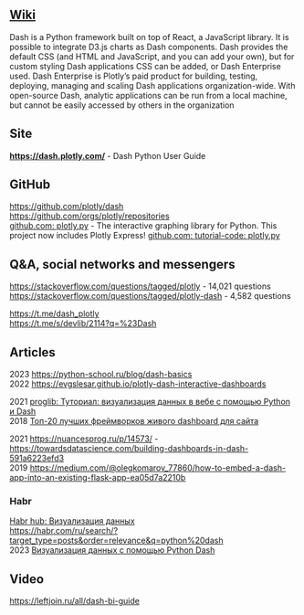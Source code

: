 ## [Wiki](https://en.wikipedia.org/wiki/Plotly#Dash)               
Dash is a Python framework built on top of React, a JavaScript library. 
It is possible to integrate D3.js charts as Dash components. 
Dash provides the default CSS (and HTML and JavaScript, and you can add your own), but for custom styling Dash applications CSS can be added, or Dash Enterprise used.
Dash Enterprise is Plotly’s paid product for building, testing, deploying, managing and scaling Dash applications organization-wide.
 With open-source Dash, analytic applications can be run from a local machine, but cannot be easily accessed by others in the organization

## Site              
**https://dash.plotly.com/** - Dash Python User Guide                  

## GitHub          
https://github.com/plotly/dash          
https://github.com/orgs/plotly/repositories                 
[github.com: plotly.py](https://github.com/plotly/plotly.py) - The interactive graphing library for Python. This project now includes Plotly Express!
[github.com: tutorial-code: plotly.py](https://github.com/plotly/tutorial-code)        

## Q&A, social networks and messengers             
https://stackoverflow.com/questions/tagged/plotly - 14,021 questions                
https://stackoverflow.com/questions/tagged/plotly-dash - 4,582 questions                 

https://t.me/dash_plotly           
https://t.me/s/devlib/2114?q=%23Dash         

## Articles         
2023 https://python-school.ru/blog/dash-basics         
2022 https://evgslesar.github.io/plotly-dash-interactive-dashboards            

2021 [proglib: Туториал: визуализация данных в вебе с помощью Python и Dash](https://proglib.io/p/tutorial-vizualizaciya-dannyh-v-vebe-s-pomoshchyu-python-i-dash-2021-01-11)             
2018 [Топ-20 лучших фреймворков живого dashboard для сайта](https://proglib.io/p/site-dashboard)    
     
2021 https://nuancesprog.ru/p/14573/ - https://towardsdatascience.com/building-dashboards-in-dash-591a6223efd3         
2019 https://medium.com/@olegkomarov_77860/how-to-embed-a-dash-app-into-an-existing-flask-app-ea05d7a2210b          

### Habr         
[Habr hub: Визуализация данных](https://habr.com/ru/hubs/data_visualization/articles/)   
https://habr.com/ru/search/?target_type=posts&order=relevance&q=python%20dash                
2023 [Визуализация данных с помощью Python Dash](https://habr.com/ru/companies/otus/articles/716190/)           

## Video         
https://leftjoin.ru/all/dash-bi-guide             
